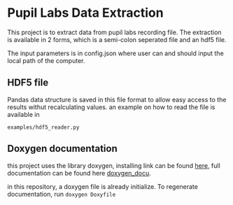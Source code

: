 # Pupil Labs Data Extraction

This project is to extract data from pupil labs recording file. The extraction is available in 2 forms, which is a semi-colon seperated file and an hdf5 file.

The input parameters is in config.json where user can and should input the local path of the computer. 

## HDF5 file

Pandas data structure is saved in this file format to allow easy access to the results withut recalculating values. an example on how to read the file is available in

`examples/hdf5_reader.py`

## Doxygen documentation

this project uses the library doxygen, installing link can be found [here](https://www.doxygen.nl/download.html), full documentation can be found here [doxygen_docu](https://www.doxygen.nl/manual/index.html). 

in this repository, a doxygen file is already initialize. To regenerate documentation, run `doxygen Doxyfile`

